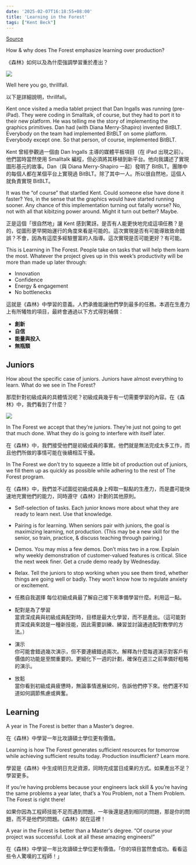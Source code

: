 ```yaml
---
date: '2025-02-07T16:18:55+08:00'
title: 'Learning in the Forest'
tags: ["Kent Beck"]
---
```


[Source](https://tidyfirst.substack.com/p/learning-in-the-forest?utm_source=post-email-title&publication_id=256838&post_id=151741306&utm_campaign=email-post-title&isFreemail=true&r=qyvh0&triedRedirect=true&utm_medium=email)

How & why does The Forest emphasize learning over production?

《森林》如何以及為什麼強調學習重於產出？

![](https://substackcdn.com/image/fetch/w_1456,c_limit,f_webp,q_auto:good,fl_progressive:steep/https%3A%2F%2Fsubstack-post-media.s3.amazonaws.com%2Fpublic%2Fimages%2F9c18a32f-0673-40ca-9cb1-5cd7ccc0561c_583x220.png)

Well here you go, thrillfall.

以下是詳細說明，thrillfall。

Kent once visited a media tablet project that Dan Ingalls was running (pre-iPad). They were coding in Smalltalk, of course, but they had to port it to their new platform. He was telling me the story of implementing the graphics primitives. Dan had (with Diana Merry-Shapiro) invented BitBLT. Everybody on the team had implemented BitBLT on some platform. Everybody except one. So that person, of course, implemented BitBLT.

Kent 曾經參觀過一個由 Dan Ingalls 主導的媒體平板項目（在 iPad 出現之前）。他們當時當然使用 Smalltalk 編程，但必須將其移植到新平台。他向我講述了實現圖形基元的故事。Dan（與 Diana Merry-Shapiro 一起）發明了 BitBLT。團隊中的每個人都在某個平台上實現過 BitBLT。除了其中一人。所以很自然地，這個人就負責實現 BitBLT。

It was the “of course” that startled Kent. Could someone else have done it faster? Yes, in the sense that the graphics would have started running sooner. Any chance of this implementation turning out fatally worse? No, not with all that kibitzing power around. Might it turn out better? Maybe.

正是這個「很自然地」讓 Kent 感到驚訝。是否有人能更快地完成這項任務？是的，從圖形更早開始運行的角度來看是可能的。這次實現是否有可能導致致命錯誤？不會，因為有這麼多經驗豐富的人指導。這次實現是否可能更好？有可能。

This is Learning in The Forest. People take on tasks that will help them learn the most. Whatever the project gives up in this week’s productivity will be more than made up later through:
- Innovation
- Confidence
- Energy & engagement
- No bottlenecks

這就是《森林》中學習的意義。人們承擔能讓他們學到最多的任務。本週在生產力上有所犧牲的項目，最終會通過以下方式得到補償：
- **創新**
- **自信**
- **能量與投入**
- **無瓶頸**

## Juniors

How about the specific case of juniors. Juniors have almost everything to learn. What do we see in The Forest?

那麼針對初級成員的具體情況呢？初級成員幾乎有一切需要學習的內容。在《森林》中，我們看到了什麼？

![](https://substackcdn.com/image/fetch/w_1456,c_limit,f_webp,q_auto:good,fl_progressive:steep/https%3A%2F%2Fsubstack-post-media.s3.amazonaws.com%2Fpublic%2Fimages%2F1c2fc690-b912-4e62-9812-e5caf0959f60_493x121.png)

In The Forest we accept that they’re juniors. They’re just not going to get that much done. What they do is going to interfere with itself later.

在《森林》中，我們接受他們是初級成員的事實。他們就是無法完成太多工作，而且他們所做的事情可能在後續相互干擾。

In The Forest we don’t try to squeeze a little bit of production out of juniors, we fill them up as quickly as possible while adhering to the rest of The Forest program.

在《森林》中，我們並不試圖從初級成員身上榨取一點點的生產力，而是盡可能快速地充實他們的能力，同時遵守《森林》計劃的其他原則。

- Self-selection of tasks. Each junior knows more about what they are ready to learn next. Use that knowledge.
- Pairing is for learning. When seniors pair with juniors, the goal is maximizing learning, not production. (This may be a new skill for the senior, so train, practice, & discuss teaching through pairing.)
- Demos. You may miss a few demos. Don’t miss two in a row. Explain why weekly demonstration of customer-valued features is critical. Slice the next week finer. Get a crude demo ready by Wednesday.
- Relax. Tell the juniors to stop working when you see them tired, whether things are going well or badly. They won’t know how to regulate anxiety or excitement.

- 任務自我選擇
    每位初級成員最了解自己接下來準備學習什麼。利用這一點。 
- 配對是為了學習  
    當資深成員與初級成員配對時，目標是最大化學習，而不是產出。（這可能對資深成員來說是一種新技能，因此需要訓練、練習並討論通過配對教學的方法。）
- 演示  
    你可能會錯過幾次演示，但不要連續錯過兩次。解釋為什麼每週演示對客戶有價值的功能是至關重要的。更細化下一週的計劃，確保在週三之前準備好粗略的演示。
- 放鬆  
    當你看到初級成員疲憊時，無論事情進展如何，告訴他們停下來。他們還不知道如何調節焦慮或興奮。

## Learning

A year in The Forest is better than a Master’s degree.

在《森林》中學習一年比攻讀碩士學位更有價值。

Learning is how The Forest generates sufficient resources for tomorrow while achieving sufficient results today. Production insufficient? Learn more.

學習是《森林》中生成明日充足資源，同時完成當日成果的方式。如果產出不足？學習更多。

If you’re having problems because your engineers lack skill & you’re having the same problems a year later, that’s a You Problem, not a Them Problem. The Forest is right there!

如果你因為工程師技能不足而遇到問題，一年後還是遇到相同的問題，那是你的問題，而不是他們的問題。《森林》就在這裡！

A year in the Forest is better than a Master's degree. “Of course your project was successful. Look at all these amazing engineers!”

在《森林》中學習一年比攻讀碩士學位更有價值。「你的項目當然會成功。看看這些令人驚嘆的工程師！」
